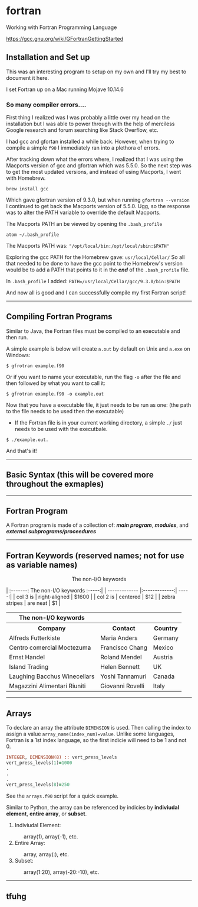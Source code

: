# fortran
Working with Fortran Programming Language

https://gcc.gnu.org/wiki/GFortranGettingStarted

## Installation and Set up

This was an interesting program to setup on my own and I'll try my best to document it here. 

I set Fortran up on a Mac running Mojave 10.14.6

### So many compiler errors....

First thing I realized was I was probably a little over my head on the installation but I was able to power through with the help of merciless Google research and forum searching like Stack Overflow, etc.

I had gcc and gfortan installed a while back. However, when trying to compile a simple ```f90``` I immediately ran into a plethora of errors. 

After tracking down what the errors where, I realized that I was using the Macports version of gcc and gfortran which was 5.5.0. So the next step was to get the most updated versions, and instead of using Macports, I went with Homebrew. 

```brew install gcc```

Which gave gfortran version of 9.3.0, but when running ```gfortran --version``` I continued to get back the Macports version of 5.5.0. Ugg, so the response was to alter the PATH variable to override the default Macports.

The Macports PATH an be viewed by opening the ```.bash_profile```
```shell
atom ~/.bash_profile
```

The Macports PATH was: ```"/opt/local/bin:/opt/local/sbin:$PATH"```

Exploring the gcc PATH for the Homebrew gave: ```usr/local/Cellar/``` So all that needed to be done to have the gcc point to the Homebrew's version would be to add a PATH that points to it in the <p5><strong><em>end</em></strong></p5> of the ```.bash_profile``` file.

In ```.bash_profile``` I added:
```PATH=/usr/local/Cellar/gcc/9.3.0/bin:$PATH```

And now all is good and I can successfully compile my first Fortran script!

---

## Compiling Fortran Programs

Similar to Java, the Fortran files must be compiled to an executable and then run.

A simple example is below will create ```a.out``` by default on Unix and ```a.exe``` on Windows:

```shell
$ gfrotran example.f90
```

Or if you want to name your executable, run the flag ```-o``` after the file and then followed by what you want to call it:

```shell
$ gfrotran example.f90 -o example.out
```

Now that you have a executable file, it just needs to be run as one: (the path to the file needs to be used then the executable)
* If the Fortran file is in your current working directory, a simple ```./``` just needs to be used with the executbale.

```shell
$ ./example.out.
```

And that's it!

---

## Basic Syntax (this will be covered more throughout the exmaples)



---

## Fortran Program

A Fortran program is made of a collection of: <strong><em>main program</strong></em>, <strong><em>modules</strong></em>, and <strong><em>external subprograms/proceedures</strong></em>

---

## Fortran Keywords (reserved names; not for use as variable names)

<center>The non-I/O keywords</center>

| :-------: The non-I/O keywords :-----:|
| ------------- |:-------------:| -----:|
| col 3 is      | right-aligned | $1600 |
| col 2 is      | centered      |   $12 |
| zebra stripes | are neat      |    $1 |

<html>

<body>
<table>
  <tr>
    <th>The non-I/O keywords</th>
  </tr>
  <tr>
    <th>Company</th>
    <th>Contact</th>
    <th>Country</th>
  </tr>
  <tr>
    <td>Alfreds Futterkiste</td>
    <td>Maria Anders</td>
    <td>Germany</td>
  </tr>
  <tr>
    <td>Centro comercial Moctezuma</td>
    <td>Francisco Chang</td>
    <td>Mexico</td>
  </tr>
  <tr>
    <td>Ernst Handel</td>
    <td>Roland Mendel</td>
    <td>Austria</td>
  </tr>
  <tr>
    <td>Island Trading</td>
    <td>Helen Bennett</td>
    <td>UK</td>
  </tr>
  <tr>
    <td>Laughing Bacchus Winecellars</td>
    <td>Yoshi Tannamuri</td>
    <td>Canada</td>
  </tr>
  <tr>
    <td>Magazzini Alimentari Riuniti</td>
    <td>Giovanni Rovelli</td>
    <td>Italy</td>
  </tr>
</table>

</body>
</html>

---

## Arrays

To declare an array the attribute ```DIMENSION``` is used. Then calling the index to assign a value ```array_name(index_num)=value```.
Unlike some languages, Fortran is a 1st index language, so the first indicie will need to be 1 and not 0.

```fortran
INTEGER, DIMENSION(8) :: vert_press_levels
vert_press_levels(1)=1000
.
.
.
vert_press_levels(8)=250
```

See the ```arrays.f90``` script for a quick example.

Similar to Python, the array can be referenced by indicies by <strong>indiviudal element</strong>, <strong>entire array</strong>, or <strong>subset</strong>.

<ol>
    <li>Indiviudal Element:</li>
        <ul>
            array(1), array(-1), etc.
        </ul>
    <li>Entire Array:</li>
        <ul>
            array, array(:), etc.
        </ul>
    <li>Subset:</li>
        <ul>
            array(1:20), array(-20:-10), etc.
        </ul>
</ol>

---

## tfuhg

